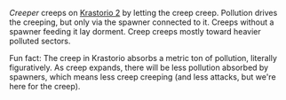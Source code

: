 *Creeper* creeps on [Krastorio 2](https://mods.factorio.com/mod/Krastorio2) by letting the creep creep. Pollution drives the creeping, but only via the spawner connected to it. Creeps without a spawner feeding it lay dorment. Creep creeps mostly toward heavier polluted sectors.

Fun fact: The creep in Krastorio absorbs a metric ton of pollution, literally figuratively. As creep expands, there will be less pollution absorbed by spawners, which means less creep creeping (and less attacks, but we're here for the creep).
